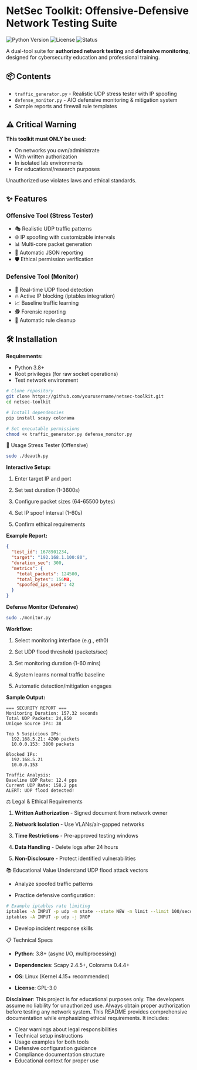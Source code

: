 # NetSec Toolkit: Offensive-Defensive Network Testing Suite

![Python Version](https://img.shields.io/badge/Python-3.8%2B-blue)
![License](https://img.shields.io/badge/License-GPL--3.0-red)
![Status](https://img.shields.io/badge/Status-Educational%20Use%20Only-lightgrey)

A dual-tool suite for **authorized network testing** and **defensive monitoring**, designed for cybersecurity education and professional training.

## 📦 Contents
- `traffic_generator.py` - Realistic UDP stress tester with IP spoofing
- `defense_monitor.py` - AIO defensive monitoring & mitigation system
- Sample reports and firewall rule templates

## ⚠️ Critical Warning
**This toolkit must ONLY be used:**
- On networks you own/administrate
- With written authorization
- In isolated lab environments
- For educational/research purposes

Unauthorized use violates laws and ethical standards.

## ✨ Features

### Offensive Tool (Stress Tester)
- 🎭 Realistic UDP traffic patterns
- 🌐 IP spoofing with customizable intervals
- 📊 Multi-core packet generation
- 📝 Automatic JSON reporting
- 🛡️ Ethical permission verification

### Defensive Tool (Monitor)
- 🚨 Real-time UDP flood detection
- 🔥 Active IP blocking (iptables integration)
- 📈 Baseline traffic learning
- 🕵️ Forensic reporting
- 🧹 Automatic rule cleanup

## 🛠️ Installation

**Requirements:**
- Python 3.8+
- Root privileges (for raw socket operations)
- Test network environment

```bash
# Clone repository
git clone https://github.com/yourusername/netsec-toolkit.git
cd netsec-toolkit

# Install dependencies
pip install scapy colorama

# Set executable permissions
chmod +x traffic_generator.py defense_monitor.py
```

🚀 Usage
Stress Tester (Offensive)
```bash
sudo ./deauth.py
```

**Interactive Setup:**

1. Enter target IP and port

2. Set test duration (1-3600s)

3. Configure packet sizes (64-65500 bytes)

4. Set IP spoof interval (1-60s)

5. Confirm ethical requirements

**Example Report:**

```json
{
  "test_id": 1678901234,
  "target": "192.168.1.100:80",
  "duration_sec": 300,
  "metrics": {
    "total_packets": 124500,
    "total_bytes": 156MB,
    "spoofed_ips_used": 42
  }
}
```

**Defense Monitor (Defensive)**
```bash
sudo ./monitor.py
```

**Workflow:**

1. Select monitoring interface (e.g., eth0)

2. Set UDP flood threshold (packets/sec)

3. Set monitoring duration (1-60 mins)

4. System learns normal traffic baseline

5. Automatic detection/mitigation engages

**Sample Output:**

```
=== SECURITY REPORT ===
Monitoring Duration: 157.32 seconds
Total UDP Packets: 24,850
Unique Source IPs: 38

Top 5 Suspicious IPs:
  192.168.5.21: 4200 packets
  10.0.0.153: 3800 packets

Blocked IPs:
  192.168.5.21
  10.0.0.153

Traffic Analysis:
Baseline UDP Rate: 12.4 pps
Current UDP Rate: 158.2 pps
ALERT: UDP flood detected!
```

⚖️ Legal & Ethical Requirements
1. **Written Authorization** - Signed document from network owner

2. **Network Isolation** - Use VLANs/air-gapped networks

3. **Time Restrictions** - Pre-approved testing windows

4. **Data Handling** - Delete logs after 24 hours

5. **Non-Disclosure** - Protect identified vulnerabilities

📚 Educational Value
Understand UDP flood attack vectors

- Analyze spoofed traffic patterns

- Practice defensive configuration:

```bash
# Example iptables rate limiting
iptables -A INPUT -p udp -m state --state NEW -m limit --limit 100/second -j ACCEPT
iptables -A INPUT -p udp -j DROP
```
- Develop incident response skills

📋 Technical Specs
- **Python**: 3.8+ (async I/O, multiprocessing)

- **Dependencies**: Scapy 2.4.5+, Colorama 0.4.4+

- **OS**: Linux (Kernel 4.15+ recommended)

- **License**: GPL-3.0

**Disclaimer**: This project is for educational purposes only. The developers assume no liability for unauthorized use. Always obtain proper authorization before testing any network system. This README provides comprehensive documentation while emphasizing ethical requirements. It includes:
- Clear warnings about legal responsibilities
- Technical setup instructions
- Usage examples for both tools
- Defensive configuration guidance
- Compliance documentation structure
- Educational context for proper use

